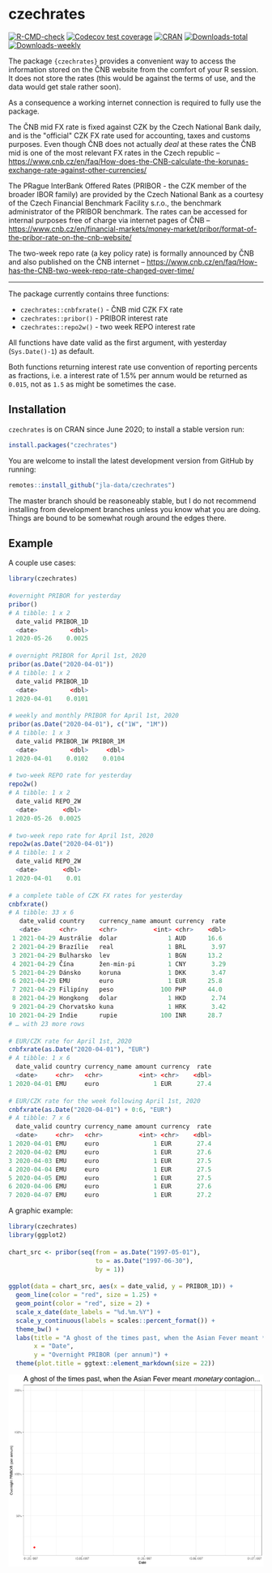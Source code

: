 # czechrates

<!-- badges: start -->

[![R-CMD-check](https://github.com/jla-data/czechrates/workflows/R-CMD-check/badge.svg)](https://github.com/jla-data/czechrates/actions) [![Codecov test coverage](https://codecov.io/gh/jla-data/czechrates/branch/master/graph/badge.svg)](https://codecov.io/gh/jla-data/czechrates?branch=master) [![CRAN](http://www.r-pkg.org/badges/version/czechrates)](https://cran.r-project.org/package=czechrates) [![Downloads-total](http://cranlogs.r-pkg.org/badges/grand-total/czechrates?color=brightgreen)](https://www.r-pkg.org:443/pkg/czechrates) [![Downloads-weekly](http://cranlogs.r-pkg.org/badges/last-week/czechrates?color=brightgreen)](https://www.r-pkg.org:443/pkg/czechrates)

<!-- badges: end -->

The package `{czechrates}` provides a convenient way to access the information stored on the ČNB website from the comfort of your R session. It does not store the rates (this would be against the terms of use, and the data would get stale rather soon).

As a consequence a working internet connection is required to fully use the package.

The ČNB mid FX rate is fixed against CZK by the Czech National Bank daily, and is the "official" CZK FX rate used for accounting, taxes and customs purposes. Even though ČNB does not actually *deal* at these rates the ČNB mid is one of the most relevant FX rates in the Czech republic – <https://www.cnb.cz/en/faq/How-does-the-CNB-calculate-the-korunas-exchange-rate-against-other-currencies/>

The PRague InterBank Offered Rates (PRIBOR - the CZK member of the broader IBOR family) are provided by the Czech National Bank as a courtesy of the Czech Financial Benchmark Facility s.r.o., the benchmark administrator of the PRIBOR benchmark. The rates can be accessed for internal purposes free of charge via internet pages of ČNB – <https://www.cnb.cz/en/financial-markets/money-market/pribor/format-of-the-pribor-rate-on-the-cnb-website/>

The two-week repo rate (a key policy rate) is formally announced by ČNB and also published on the ČNB internet – <https://www.cnb.cz/en/faq/How-has-the-CNB-two-week-repo-rate-changed-over-time/>

<hr>

The package currently contains three functions:

-   `czechrates::cnbfxrate()` - ČNB mid CZK FX rate
-   `czechrates::pribor()` - PRIBOR interest rate
-   `czechrates::repo2w()` - two week REPO interest rate

All functions have date valid as the first argument, with yesterday (`Sys.Date()-1`) as default.

Both functions returning interest rate use convention of reporting percents as fractions, i.e. a interest rate of 1.5% per annum would be returned as `0.015`, not as `1.5` as might be sometimes the case.

## Installation

`czechrates` is on CRAN since June 2020; to install a stable version run:

``` r
install.packages("czechrates")
```

You are welcome to install the latest development version from GitHub by running:

``` r
remotes::install_github("jla-data/czechrates")
```

The master branch should be reasoneably stable, but I do not recommend installing from development branches unless you know what you are doing. Things are bound to be somewhat rough around the edges there.

## Example

A couple use cases:

``` r
library(czechrates)

#overnight PRIBOR for yesterday
pribor()  
# A tibble: 1 x 2
  date_valid PRIBOR_1D
  <date>         <dbl>
1 2020-05-26    0.0025

# overnight PRIBOR for April 1st, 2020
pribor(as.Date("2020-04-01")) 
# A tibble: 1 x 2
  date_valid PRIBOR_1D
  <date>         <dbl>
1 2020-04-01    0.0101

# weekly and monthly PRIBOR for April 1st, 2020
pribor(as.Date("2020-04-01"), c("1W", "1M")) 
# A tibble: 1 x 3
  date_valid PRIBOR_1W PRIBOR_1M
  <date>         <dbl>     <dbl>
1 2020-04-01    0.0102    0.0104

# two-week REPO rate for yesterday
repo2w() 
# A tibble: 1 x 2
  date_valid REPO_2W
  <date>       <dbl>
1 2020-05-26  0.0025

# two-week repo rate for April 1st, 2020
repo2w(as.Date("2020-04-01")) 
# A tibble: 1 x 2
  date_valid REPO_2W
  <date>       <dbl>
1 2020-04-01    0.01

# a complete table of CZK FX rates for yesterday
cnbfxrate()
# A tibble: 33 x 6
   date_valid country    currency_name amount currency  rate
   <date>     <chr>      <chr>          <int> <chr>    <dbl>
 1 2021-04-29 Austrálie  dolar              1 AUD      16.6 
 2 2021-04-29 Brazílie   real               1 BRL       3.97
 3 2021-04-29 Bulharsko  lev                1 BGN      13.2 
 4 2021-04-29 Čína       žen-min-pi         1 CNY       3.29
 5 2021-04-29 Dánsko     koruna             1 DKK       3.47
 6 2021-04-29 EMU        euro               1 EUR      25.8 
 7 2021-04-29 Filipíny   peso             100 PHP      44.0 
 8 2021-04-29 Hongkong   dolar              1 HKD       2.74
 9 2021-04-29 Chorvatsko kuna               1 HRK       3.42
10 2021-04-29 Indie      rupie            100 INR      28.7 
# … with 23 more rows

# EUR/CZK rate for April 1st, 2020
cnbfxrate(as.Date("2020-04-01"), "EUR") 
# A tibble: 1 x 6
  date_valid country currency_name amount currency  rate
  <date>     <chr>   <chr>          <int> <chr>    <dbl>
1 2020-04-01 EMU     euro               1 EUR       27.4

# EUR/CZK rate for the week following April 1st, 2020
cnbfxrate(as.Date("2020-04-01") + 0:6, "EUR") 
# A tibble: 7 x 6
  date_valid country currency_name amount currency  rate
  <date>     <chr>   <chr>          <int> <chr>    <dbl>
1 2020-04-01 EMU     euro               1 EUR       27.4
2 2020-04-02 EMU     euro               1 EUR       27.6
3 2020-04-03 EMU     euro               1 EUR       27.5
4 2020-04-04 EMU     euro               1 EUR       27.5
5 2020-04-05 EMU     euro               1 EUR       27.5
6 2020-04-06 EMU     euro               1 EUR       27.6
7 2020-04-07 EMU     euro               1 EUR       27.2
```

A graphic example:

``` r
library(czechrates)
library(ggplot2)

chart_src <- pribor(seq(from = as.Date("1997-05-01"), 
                        to = as.Date("1997-06-30"),
                        by = 1))

ggplot(data = chart_src, aes(x = date_valid, y = PRIBOR_1D)) +
  geom_line(color = "red", size = 1.25) +
  geom_point(color = "red", size = 2) +
  scale_x_date(date_labels = "%d.%m.%Y") +
  scale_y_continuous(labels = scales::percent_format()) +
  theme_bw() +
  labs(title = "A ghost of the times past, when the Asian Fever meant *monetary* contagion...",
       x = "Date",
       y = "Overnight PRIBOR (per annum)") +
  theme(plot.title = ggtext::element_markdown(size = 22))
```

<p align="center">
  <img src="https://github.com/jla-data/czechrates/blob/master/img/asian_fever.gif?raw=true" alt="Asian Fever, version 1997"/>
</p>

